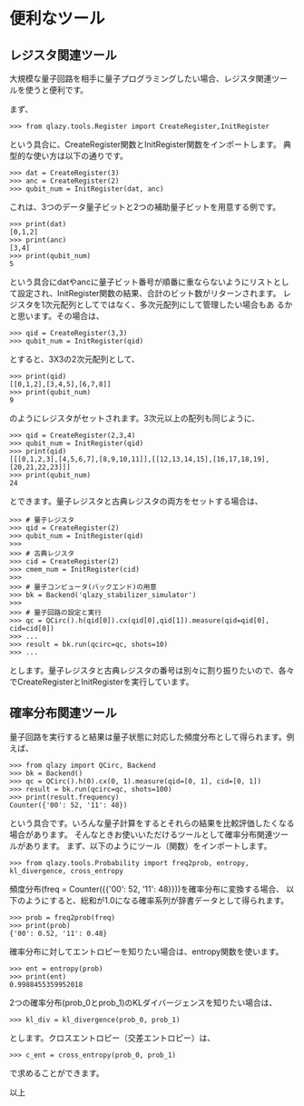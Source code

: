 便利なツール
============

## レジスタ関連ツール

大規模な量子回路を相手に量子プログラミングしたい場合、レジスタ関連ツー
ルを使うと便利です。

まず、

    >>> from qlazy.tools.Register import CreateRegister,InitRegister

という具合に、CreateRegister関数とInitRegister関数をインポートします。
典型的な使い方は以下の通りです。

    >>> dat = CreateRegister(3)
    >>> anc = CreateRegister(2)
    >>> qubit_num = InitRegister(dat, anc)

これは、3つのデータ量子ビットと2つの補助量子ビットを用意する例です。

    >>> print(dat)
    [0,1,2]
	>>> print(anc)
    [3,4]
    >>> print(qubit_num)
    5

という具合にdatやancに量子ビット番号が順番に重ならないようにリストとし
て設定され、InitRegister関数の結果、合計のビット数がリターンされます。
レジスタを1次元配列としてではなく、多次元配列にして管理したい場合もあ
るかと思います。その場合は、

    >>> qid = CreateRegister(3,3)
	>>> qubit_num = InitRegister(qid)

とすると、3X3の2次元配列として、

    >>> print(qid)
    [[0,1,2],[3,4,5],[6,7,8]]
    >>> print(qubit_num)
    9

のようにレジスタがセットされます。3次元以上の配列も同じように、

    >>> qid = CreateRegister(2,3,4)
    >>> qubit_num = InitRegister(qid)
    >>> print(qid)
    [[[0,1,2,3],[4,5,6,7],[8,9,10,11]],[[12,13,14,15],[16,17,18,19],[20,21,22,23]]]
    >>> print(qubit_num)
    24

とできます。量子レジスタと古典レジスタの両方をセットする場合は、

    >>> # 量子レジスタ
    >>> qid = CreateRegister(2)
    >>> qubit_num = InitRegister(qid)
	>>> 
    >>> # 古典レジスタ
    >>> cid = CreateRegister(2)
    >>> cmem_num = InitRegister(cid)
	>>> 
    >>> # 量子コンピュータ(バックエンド)の用意
    >>> bk = Backend('qlazy_stabilizer_simulator')
	>>> 
    >>> # 量子回路の設定と実行
    >>> qc = QCirc().h(qid[0]).cx(qid[0],qid[1]).measure(qid=qid[0], cid=cid[0])
    >>> ...
    >>> result = bk.run(qcirc=qc, shots=10)
    >>> ...

とします。量子レジスタと古典レジスタの番号は別々に割り振りたいので、各々
でCreateRegisterとInitRegisterを実行しています。

## 確率分布関連ツール

量子回路を実行すると結果は量子状態に対応した頻度分布として得られます。例えば、

    >>> from qlazy import QCirc, Backend
	>>> bk = Backend()
	>>> qc = QCirc().h(0).cx(0, 1).measure(qid=[0, 1], cid=[0, 1])
	>>> result = bk.run(qcirc=qc, shots=100)
	>>> print(result.frequency)
	Counter({'00': 52, '11': 48})

という具合です。いろんな量子計算をするとそれらの結果を比較評価したくなる場合があります。
そんなときお使いいただけるツールとして確率分布関連ツールがあります。
まず、以下のようにツール（関数）をインポートします。

    >>> from qlazy.tools.Probability import freq2prob, entropy, kl_divergence, cross_entropy

頻度分布(freq = Counter({{'00': 52, '11': 48}}))を確率分布に変換する場合、
以下のようにすると、総和が1.0になる確率系列が辞書データとして得られます。

    >>> prob = freq2prob(freq)
	>>> print(prob)
	{'00': 0.52, '11': 0.48}

確率分布に対してエントロピーを知りたい場合は、entropy関数を使います。

    >>> ent = entropy(prob)
	>>> print(ent)
    0.9988455359952018
	
2つの確率分布(prob_0とprob_1)のKLダイバージェンスを知りたい場合は、

	>>> kl_div = kl_divergence(prob_0, prob_1)

とします。クロスエントロピー（交差エントロピー）は、

	>>> c_ent = cross_entropy(prob_0, prob_1)

で求めることができます。


以上
